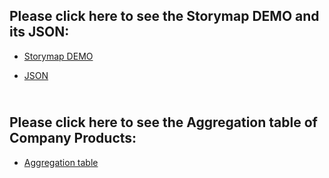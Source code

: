 Please click here to see the Storymap DEMO and its JSON:
-------------
- [Storymap DEMO](http://dev-my-1st-pantheon-site.pantheonsite.io/My%20storymap/storymap.html)

- [JSON](http://dev-my-1st-pantheon-site.pantheonsite.io/My%20storymap/storymap.js)

<br/>Please click here to see the Aggregation table of Company Products:
-------------
- [Aggregation table](http://dev-my-1st-pantheon-site.pantheonsite.io/company-products%203?field_company_value=2)
